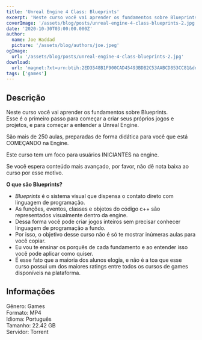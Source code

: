 ```yaml
---
title: 'Unreal Engine 4 Class: Blueprints'
excerpt: 'Neste curso você vai aprender os fundamentos sobre Blueprints. Esse é o primeiro passo para começar a criar seus próprios jogos e projetos, e para começar a entender a Unreal Engine.  São mais de 250 aulas, preparadas de forma didática para você que está COMEÇANDO na Engine. <p'
coverImage: '/assets/blog/posts/unreal-engine-4-class-blueprints-2.jpg'
date: '2020-10-30T03:00:00.000Z'
author:
  name: Joe Haddad
  picture: '/assets/blog/authors/joe.jpeg'
ogImage:
  url: '/assets/blog/posts/unreal-engine-4-class-blueprints-2.jpg'
download:
  url: 'magnet:?xt=urn:btih:2ED3548B1F900CAD45493BDB2C53AABCD853CC81&dn=%5bUdemy%5d%20Unreal%20Engine%204%20Class%20Blueprints&tr=udp%3a%2f%2ftracker.openbittorrent.com%3a1337%2fannounce&tr=udp%3a%2f%2ftracker.opentrackr.org%3a1337%2fannounce'
tags: ['games']
---
```

<h2>Descrição</h2>
<p></p><p>Neste curso você vai aprender os fundamentos sobre Blueprints.<br/>Esse é o primeiro passo para começar a criar seus próprios jogos e projetos, e para começar a entender a Unreal Engine.</p><p>São mais de 250 aulas, preparadas de forma didática para você que está COMEÇANDO na Engine.</p><p>Este curso tem um foco para usuários INICIANTES na engine.</p><p>Se você espera conteúdo mais avançado, por favor, não dê nota baixa ao curso por esse motivo.</p><p><strong>O que são Blueprints?</strong></p><ul><li><em>Blueprints</em> é o sistema visual que dispensa o contato direto com linguagem de programação.</li><li>As funções, eventos, classes e objetos do código c++ são representados visualmente dentro da engine.</li><li>Dessa forma você pode criar jogos inteiros sem precisar conhecer linguagem de programação a fundo.</li><li>Por isso, o objetivo desse curso não é só te mostrar inúmeras aulas para você copiar.</li><li>Eu vou te ensinar os porquês de cada fundamento e ao entender isso você pode aplicar como quiser.</li><li>É esse fato que a maioria dos alunos elogia, e não é a toa que esse curso possui um dos maiores ratings entre todos os cursos de games disponíveis na plataforma.</li></ul><h2>Informações</h2><p>Gênero: Games<br/>Formato: MP4<br/>Idioma: Português<br/>Tamanho: 22.42 GB<br/>Servidor: Torrent</p>